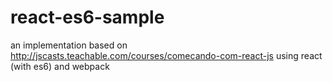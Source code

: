 # react-es6-sample
an implementation based on http://jscasts.teachable.com/courses/comecando-com-react-js using react (with es6) and webpack
